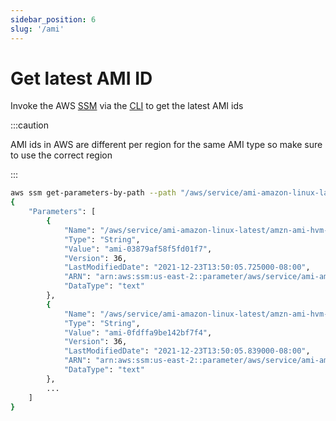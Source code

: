 ```yaml
---
sidebar_position: 6
slug: '/ami'
---
```


# Get latest AMI ID

Invoke the AWS [SSM](https://docs.aws.amazon.com/cli/latest/reference/ssm/index.html) via the [CLI](https://docs.aws.amazon.com/cli/latest/userguide/getting-started-install.html) to get the latest AMI ids

:::caution

AMI ids in AWS are different per region for the same AMI type so make sure to use the correct region

:::

```bash {7} {16}
aws ssm get-parameters-by-path --path "/aws/service/ami-amazon-linux-latest" --region us-east-2
{
    "Parameters": [
        {
            "Name": "/aws/service/ami-amazon-linux-latest/amzn-ami-hvm-x86_64-ebs",
            "Type": "String",
            "Value": "ami-03879af58f5fd01f7",
            "Version": 36,
            "LastModifiedDate": "2021-12-23T13:50:05.725000-08:00",
            "ARN": "arn:aws:ssm:us-east-2::parameter/aws/service/ami-amazon-linux-latest/amzn-ami-hvm-x86_64-ebs",
            "DataType": "text"
        },
        {
            "Name": "/aws/service/ami-amazon-linux-latest/amzn-ami-hvm-x86_64-gp2",
            "Type": "String",
            "Value": "ami-0fdffa9be142bf7f4",
            "Version": 36,
            "LastModifiedDate": "2021-12-23T13:50:05.839000-08:00",
            "ARN": "arn:aws:ssm:us-east-2::parameter/aws/service/ami-amazon-linux-latest/amzn-ami-hvm-x86_64-gp2",
            "DataType": "text"
        },
        ...
    ]
}
```